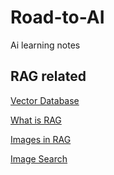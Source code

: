 # Road-to-AI
Ai learning notes

## RAG related

[Vector Database](https://qdrant.tech/articles/what-is-a-vector-database/)

[What is RAG](https://qdrant.tech/articles/what-is-rag-in-ai/)

[Images in RAG](https://engineering.rearc.io/posts/2024-03-08-images_in_rags/)

[Image Search](https://www.edenai.co/post/how-to-implement-image-similarity-search-with-python)
